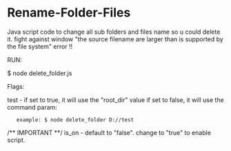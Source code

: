 # Rename-Folder-Files
Java script code to change all sub folders and files name so u could delete it. 
fight against window "the source filename are larger than is supported by the file system" error !!



RUN:


$ node delete_folder.js

Flags:

test - if set to true, it will use the "root_dir" value
       if set to false, it will use the command param:
       
       example: $ node delete_folder D://test


/** IMPORTANT **/
is_on - default to "false". change to "true" to enable script.
